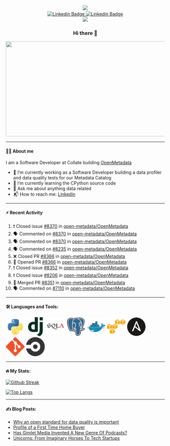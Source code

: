 <div id="header" align="center">
  <img src="https://media.giphy.com/media/5eLDrEaRGHegx2FeF2/giphy.gif" width="100"/>
</div>
<div id="badges" align="center">
  <a href="https://www.linkedin.com/in/teddycrepineau/">
    <img src="https://shields.io/badge/Linkedin-blue?logo=linkedin&logoColor=white&style=for-the-badge" alt="Linkedin Badge"/>
  </a>
  <a href="https://medium.com/@teddycrpineau">
    <img src="https://shields.io/badge/Medium-black?logo=medium&logoColor=white&style=for-the-badge" alt="Linkedin Badge"/>
  </a>
</div>
<div align="center">
  <img src="https://komarev.com/ghpvc/?username=TeddyCr&color=blue&style=flat-square" />
</div>

<h3 align="center">
Hi there 👋
</h3>
<div align="center">
  <img src="https://media.giphy.com/media/L8K62iTDkzGX6/giphy.gif" width="600" height="300"/>
</div>

---

#### :technologist: About me
I am a Software Developer at Collate building <a href="https://open-metadata.org"/>OpenMetadata</a>
- 🔭 I’m currently working as a Software Developer building a data profiler and data quality tests for our Metadata Catalog
- 🐍 I’m currently learning the CPython source code
- 💬 Ask me about anything data related
- 📬 How to reach me: [Linkedin](https://shields.io/badge/Linkedin-blue?logo=linkedin&logoColor=white&style=for-the-badge)

---

#### ⚡️ Recent Activity
<!--START_SECTION:activity-->
1. ❗️ Closed issue [#8370](https://github.com/open-metadata/OpenMetadata/issues/8370) in [open-metadata/OpenMetadata](https://github.com/open-metadata/OpenMetadata)
2. 🗣 Commented on [#8370](https://github.com/open-metadata/OpenMetadata/issues/8370) in [open-metadata/OpenMetadata](https://github.com/open-metadata/OpenMetadata)
3. 🗣 Commented on [#8370](https://github.com/open-metadata/OpenMetadata/issues/8370) in [open-metadata/OpenMetadata](https://github.com/open-metadata/OpenMetadata)
4. 🗣 Commented on [#8235](https://github.com/open-metadata/OpenMetadata/issues/8235) in [open-metadata/OpenMetadata](https://github.com/open-metadata/OpenMetadata)
5. ❌ Closed PR [#8366](https://github.com/open-metadata/OpenMetadata/pull/8366) in [open-metadata/OpenMetadata](https://github.com/open-metadata/OpenMetadata)
6. 💪 Opened PR [#8366](https://github.com/open-metadata/OpenMetadata/pull/8366) in [open-metadata/OpenMetadata](https://github.com/open-metadata/OpenMetadata)
7. ❗️ Closed issue [#8352](https://github.com/open-metadata/OpenMetadata/issues/8352) in [open-metadata/OpenMetadata](https://github.com/open-metadata/OpenMetadata)
8. ❗️ Closed issue [#8206](https://github.com/open-metadata/OpenMetadata/issues/8206) in [open-metadata/OpenMetadata](https://github.com/open-metadata/OpenMetadata)
9. 🎉 Merged PR [#8351](https://github.com/open-metadata/OpenMetadata/pull/8351) in [open-metadata/OpenMetadata](https://github.com/open-metadata/OpenMetadata)
10. 🗣 Commented on [#7110](https://github.com/open-metadata/OpenMetadata/issues/7110) in [open-metadata/OpenMetadata](https://github.com/open-metadata/OpenMetadata)
<!--END_SECTION:activity-->

---

#### :hammer_and_wrench: Languages and Tools:
<div>
   <img src="https://github.com/devicons/devicon/blob/master/icons/python/python-original.svg" width="60" height="60"/>
   <img src="https://github.com/devicons/devicon/blob/master/icons/django/django-plain.svg" width="60" height="60"/>
   <img src="https://github.com/devicons/devicon/blob/master/icons/sqlalchemy/sqlalchemy-original.svg" width="60" height="60"/>
   <img src="https://github.com/devicons/devicon/blob/master/icons/postgresql/postgresql-original.svg" width="60" height="60"/>
   <img src="https://github.com/devicons/devicon/blob/master/icons/docker/docker-original.svg" width="60" height="60"/>
   <img src="https://github.com/devicons/devicon/blob/master/icons/amazonwebservices/amazonwebservices-original.svg" width="60" height="60"/>
   <img src="https://github.com/devicons/devicon/blob/master/icons/ansible/ansible-original.svg" width="60" height="60"/>
   <img src="https://github.com/devicons/devicon/blob/master/icons/git/git-original.svg" width="60" height="60"/>
   <img src="https://github.com/devicons/devicon/blob/master/icons/circleci/circleci-plain.svg" width="60" height="60"/>
</div>

---

#### 🔥 My Stats:
[![Github Streak](http://github-readme-streak-stats.herokuapp.com?user=TeddyCr&theme=dark&background=000000)](https://git.io/streak-stats)

[![Top Langs](https://github-readme-stats.vercel.app/api?username=TeddyCr&theme=dark&count_private=true)](https://github.com/anuraghazra/github-readme-stats)

---

#### ✍️ Blog Posts:
<!-- BLOG-POST-LIST:START -->
- [Why an open standard for data quality is important](https://blog.open-metadata.org/why-are-we-building-a-data-quality-standard-1753fae87259?source=rss-16e0670af08f------2)
- [Profile of a First Time Home Buyer](https://medium.com/@teddycrpineau/profile-of-a-first-time-home-buyer-f6498b9aacc8?source=rss-16e0670af08f------2)
- [Has Gimlet Media Invented A New Genre Of Podcasts?](https://medium.com/@teddycrpineau/has-gimlet-media-invented-the-plog-983533737398?source=rss-16e0670af08f------2)
- [Unicorns: From Imaginary Horses To Tech Startups](https://medium.com/@teddycrpineau/unicorns-from-imaginary-horses-to-tech-startups-b5183a88106f?source=rss-16e0670af08f------2)
<!-- BLOG-POST-LIST:END -->
